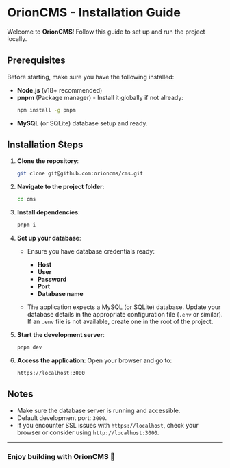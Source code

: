 # OrionCMS - Installation Guide

Welcome to **OrionCMS**! Follow this guide to set up and run the project locally.

## Prerequisites
Before starting, make sure you have the following installed:

- **Node.js** (v18+ recommended)
- **pnpm** (Package manager) - Install it globally if not already:
  ```bash
  npm install -g pnpm
  ```
- **MySQL** (or SQLite) database setup and ready.

## Installation Steps

1. **Clone the repository**:
   ```bash
   git clone git@github.com:orioncms/cms.git
   ```

2. **Navigate to the project folder**:
   ```bash
   cd cms
   ```

3. **Install dependencies**:
   ```bash
   pnpm i
   ```

4. **Set up your database**:
    - Ensure you have database credentials ready:
        - **Host**
        - **User**
        - **Password**
        - **Port**
        - **Database name**

    - The application expects a MySQL (or SQLite) database. Update your database details in the appropriate configuration file (`.env` or similar). If an `.env` file is not available, create one in the root of the project.

5. **Start the development server**:
   ```bash
   pnpm dev
   ```

6. **Access the application**:
   Open your browser and go to:
   ```
   https://localhost:3000
   ```

## Notes
- Make sure the database server is running and accessible.
- Default development port: `3000`.
- If you encounter SSL issues with `https://localhost`, check your browser or consider using `http://localhost:3000`.

---

### Enjoy building with OrionCMS 🚀
